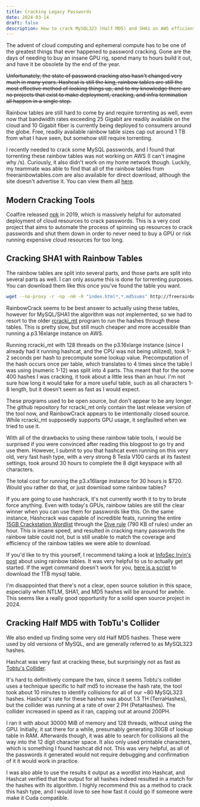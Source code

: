 ```yaml
---
title: Cracking Legacy Passwords
date: 2024-03-14
draft: false
description: How to crack MySQL323 (Half MD5) and SHA1 on AWS efficiently
---
```


The advent of cloud computing and ephemeral compute has to be one of the greatest things that ever happened to password cracking. Gone are the days of needing to buy an insane GPU rig, spend many to hours build it out, and have it be obsolete by the end of the year.

~~Unfortunately, the state of password cracking also hasn't changed very much in many years. Hashcat is still the king, rainbow tables are still the most effective method of looking things up, and to my knowledge there are no projects that exist to make deployment, cracking, and infra termination all happen in a single step.~~

Rainbow tables are still hard to come by and require torrenting as well, even now that bandwidth rates exceeding 25 Gigabit are readily available  on the cloud and 10 Gigabit fiber is currently being deployed to consumers around the globe. Free, readily available rainbow table sizes cap out around 1 TB from what I have seen, but somehow still require torrenting.

I recently needed to crack some MySQL passwords, and I found that torrenting these rainbow tables was not working on AWS (I can't imagine why /s). Curiously, it also didn't work on my home network though. Luckily, my teammate was able to find that all of the rainbow tables from freerainbowtables.com are also available for direct download, although the site doesn't advertise it. You can view them all [here](http://freerainbowtables.mirror.garr.it/rainbow/RTI2/).

## Modern Cracking Tools

Coalfire released [npk](https://github.com/c6fc/npk) in 2019, which is massively helpful for automated deployment of cloud resources to crack passwords. This is a very cool project that aims to automate the process of spinning up resources to crack passwords and shut them down in order to never need to buy a GPU or risk running expensive cloud resources for too long.

## Cracking SHA1 with Rainbow Tables

The rainbow tables are split into several parts, and those parts are split into several parts as well. I can only assume this is done for torrenting purposes. You can download them like this once you've found the table you want.

```bash
wget --no-proxy -r -np -nH -R "index.html*,*.md5sums" http://freerainbowtables.mirror.garr.it/rainbow/RTI2/mysqlsha1/mysqlsha1_numeric%231-12_0/
```

RainbowCrack seems to be best answer to actually using these tables, however for MySQL/SHA1 the algorithm was not implemented, so we had to resort to the older [rcracki_mt](https://sourceforge.net/projects/rcracki/files/rcracki_mt/) program to run the hashes through these tables. This is pretty slow, but still much cheaper and more accessible than running a p3.16xlarge instance on AWS.

Running rcracki_mt with 128 threads on the p3.16xlarge instance (since I already had it running hashcat, and the CPU was not being utilized), took 1-2 seconds per hash to precompute some lookup value. Precomputation of the hash occurs once per table, which translates to 4 times since the table I was using (numeric 1-12) was split into 4 parts. This meant that for the some 400 hashes I was cracking, it took about a little less than an hour. I'm not sure how long it would take for a more useful table, such as all characters 1-8 length, but it doesn't seem as fast as I would expect.

These programs used to be open source, but don't appear to be any longer. The github repository for rcracki_mt only contain the last release version of the tool now, and RainbowCrack appears to be intentionally closed source. While rcracki_mt supposedly supports GPU usage, it segfaulted when we tried to use it.

With all of the drawbacks to using these rainbow table tools, I would be surprised if you were convinced after reading this blogpost to go try and use them. However, I submit to you that hashcat even running on this very old, very fast hash type, with a very strong 8 Tesla V100 cards at its fastest settings, took around 30 hours to complete the 8 digit keyspace with all characters.

The total cost for running the p3.x16large instance for 30 hours is $720. Would you rather do that, or just download some rainbow tables?

If you are going to use hashcrack, it's not currently worth it to try to brute force anything. Even with today's GPUs, rainbow tables are still the clear winner when you can use them for passwords like this. On the same instance, Hashcrack was capable of incredible feats, running the entire [15GB Crackstation Wordlist](https://crackstation.net/crackstation-wordlist-password-cracking-dictionary.htm) through the [Dive rule](https://github.com/hashcat/hashcat/blob/master/rules/dive.rule) (790 KB of rules) under an hour. This is insane speed, and resulted in cracking many passwords the rainbow table could not, but is still unable to match the coverage and efficiency of the rainbow tables we were able to download. 

If you'd like to try this yourself, I recommend taking a look at [InfoSec Irvin's post](https://www.infosecirvin.info/blog/rainbowtables.html) about using rainbow tables. It was very helpful to us to actually get started. If the wget command doesn't work for you, [here is a script](/scripts/download-sha1-rt.sh) to download the 1TB mysql table.

I'm disappointed that there's not a clear, open source solution in this space, especially when NTLM, SHA1, and MD5 hashes will be around for awhile. This seems like a really good opportunity for a solid open source project in 2024.

## Cracking Half MD5 with TobTu's Collider

We also ended up finding some very old Half MD5 hashes. These were used by old versions of MySQL, and are generally referred to as MySQL323 hashes.

Hashcat was very fast at cracking these, but surprisingly not as fast as [Tobtu's Collider](https://tobtu.com/mysql323.php).

It's hard to definitively compare the two, since it seems Tobtu's collider uses a technique specific to half md5 to increase the hash rate, the tool took about 10 minutes to identify collisions for all of our ~80 MySQL323 hashes. Hashcat's rate for these hashes was about 1.3 TH (TerraHashes), but the collider was running at a rate of over 2 PH (PetaHashes). The collider increased in speed as it ran, capping out at around 200PH.

I ran it with about 30000 MiB of memory and 128 threads, without using the GPU. Initially, it sat there for a while, presumably generating 30GB of lookup table in RAM. Afterwards though, it was able to search for collisions all the way into the 12 digit character space. It also only used printable characters, which is something I found hashcat did not. This was very helpful, as all of the passwords it generated would not require debugging and confirmation of it it would work in practice.

I was also able to use the results it output as a wordlist into Hashcat, and Hashcat verified that the output for all hashes indeed resulted in a match for the hashes with its algorithm. I highly recommend this as a method to crack this hash type, and I would love to see how fast it could go if someone were make it Cuda compatible.
